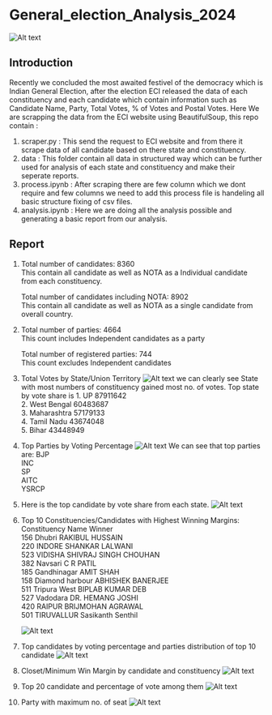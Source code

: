 # General_election_Analysis_2024

![Alt text](graphs/India-Election-Results-2024-Live--scaled.jpg)

## Introduction 
Recently we concluded the most awaited festivel of the democracy which is Indian General Election, after the election ECI released the data of each constituency and each candidate which contain information such as Candidate Name, Party, Total Votes, % of Votes and Postal Votes.
Here We are scrapping the data from the ECI website using BeautifulSoup, this repo contain :
1. scraper.py : This send the request to ECI website and from there it scrape data of all candidate based on there state and constituency.
2. data : This folder contain all data in structured way which can be further used for analysis of each state and constituency and make their seperate reports.
3. process.ipynb : After scraping there are few column which we dont require and few columns we need to add this process file is handeling all basic structure fixing of csv files.
4. analysis.ipynb : Here we are doing all the analysis possible and generating a basic report from our analysis.

## Report
1.  Total number of candidates: 8360  
    This contain all candidate as well as NOTA as a Individual candidate from each constituency.

    Total number of candidates including NOTA: 8902  
    This contain all candidate as well as NOTA as a single candidate from overall country.

2.  Total number of parties: 4664  
    This count includes Independent candidates as a party

    Total number of registered parties: 744  
    This count excludes Independent candidates

3.  Total Votes by State/Union Territory
    ![Alt text](graphs/total_votes_by_state.png)
    we can clearly see State with most numbers of constituency gained most no. of votes.
    Top state by vote share is 
        1. UP               87911642                                  
        2. West Bengal      60483687  
        3. Maharashtra      57179133  
        4. Tamil Nadu       43674048  
        5. Bihar            43448949  

4.  Top Parties by Voting Percentage
    ![Alt text](graphs/party_by_voteshare.png)
    We can see that top parties are:
    BJP  
    INC  
    SP  
    AITC  
    YSRCP  

5.  Here is the top candidate by vote share from each state.
    ![Alt text](graphs/highest_vote_gainer_state.png)

6.  Top 10 Constituencies/Candidates with Highest Winning Margins: <br>
            Constituency Name                 Winner       
        156            Dhubri        RAKIBUL HUSSAIN    
        220            INDORE        SHANKAR LALWANI     
        523           VIDISHA  SHIVRAJ SINGH CHOUHAN    
        382           Navsari              C R PATIL    
        185       Gandhinagar              AMIT SHAH   
        158   Diamond harbour      ABHISHEK BANERJEE   
        511      Tripura West       BIPLAB KUMAR DEB   
        527          Vadodara       DR. HEMANG JOSHI    
        420            RAIPUR      BRIJMOHAN AGRAWAL    
        501        TIRUVALLUR      Sasikanth Senthil    
    
    ![Alt text](graphs/highest_winningmarg.png)

7.  Top candidates by voting percentage and parties distribution of top 10 candidate
    ![Alt text](graphs/highest_voteper.png)


8.  Closet/Minimum Win Margin by candidate and constituency
    ![Alt text](graphs/least_margin.png)

9.  Top 20 candidate and percentage of vote among them
    ![Alt text](graphs/top20.png)

10.  Party with maximum no. of seat
    ![Alt text](graphs/total_Seat.png)